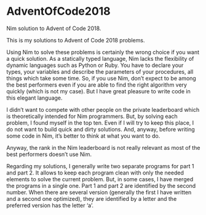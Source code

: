 # AdventOfCode2018
Nim solution to Advent of Code 2018.

This is my solutions to Advent of Code 2018 problems.

Using Nim to solve these problems is certainly the wrong choice if you want a quick solution. As a statically typed language, Nim lacks the flexibility of dynamic languages such as Python or Ruby. You have to declare your types, your variables and describe the parameters of your procedures, all things which take some time. So, if you use Nim, don’t expect to be among the best performers even if you are able to find the right algorithm very quickly (which is not my case). But I have great pleasure to write code in this elegant language. 

I didn’t want to compete with other people on the private leaderboard which is theoretically intended for Nim programmers. But, by solving each problem, I found myself in the top ten. Even if I will try to keep this place, I do not want to build quick and dirty solutions. And, anyway, before writing some code in Nim, it’s better to think at what you want to do.

Anyway, the rank in the Nim leaderboard is not really relevant as most of the best performers doesn’t use Nim.

Regarding my solutions, I generally write two separate programs for part 1 and part 2. It allows to keep each program clean with only the needed elements to solve the current problem. But, in some cases, I have merged the programs in a single one. Part 1 and part 2 are identified by the second number. When there are several version (generally the first I have written and a second one optimized), they are identified by a letter and the preferred version has the letter ‘a’.
